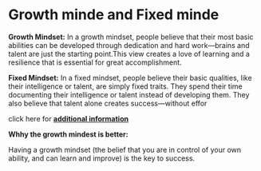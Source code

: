 # Growth minde and Fixed minde

**Growth Mindset:** In a growth mindset, people believe that their most basic abilities can be developed through dedication and hard work—brains and talent are just the starting point.This view creates a love of learning and a resilience that is essential for great accomplishment.



**Fixed Mindset:** In a fixed mindset, people believe their basic qualities, like their intelligence or talent, are simply fixed traits. They spend their time documenting their intelligence or talent instead of developing them. They also believe that talent alone creates success—without effor

click here for **[additional information](http://www.google.com)**


**Whhy the growth mindest is better:**

Having a growth mindset (the belief that you are in control of your own ability, and can learn and improve) is the key to success.






